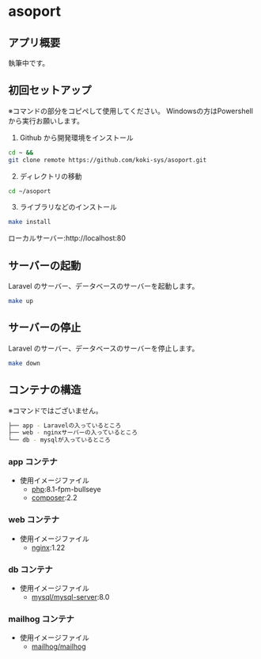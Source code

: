 # asoport

## アプリ概要

執筆中です。

## 初回セットアップ

※コマンドの部分をコピペして使用してください。
Windowsの方はPowershellから実行お願いします。

1. Github から開発環境をインストール

```bash
cd ~ &&
git clone remote https://github.com/koki-sys/asoport.git
```

2. ディレクトリの移動

```bash
cd ~/asoport
```

3. ライブラリなどのインストール

```bash
make install
```

ローカルサーバー:http://localhost:80

## サーバーの起動

Laravel のサーバー、データベースのサーバーを起動します。

```bash
make up
```

## サーバーの停止

Laravel のサーバー、データベースのサーバーを停止します。

```bash
make down
```

## コンテナの構造

※コマンドではございません。
```bash
├── app - Laravelの入っているところ
├── web - nginxサーバーの入っているところ
└── db - mysqlが入っているところ
```

### app コンテナ

-   使用イメージファイル
    -   [php](https://hub.docker.com/_/php):8.1-fpm-bullseye
    -   [composer](https://hub.docker.com/_/composer):2.2

### web コンテナ

-   使用イメージファイル
    -   [nginx](https://hub.docker.com/_/nginx):1.22

### db コンテナ

-   使用イメージファイル
    -   [mysql/mysql-server](https://hub.docker.com/r/mysql/mysql-server):8.0

### mailhog コンテナ

-   使用イメージファイル
    -   [mailhog/mailhog](https://hub.docker.com/r/mailhog/mailhog)
